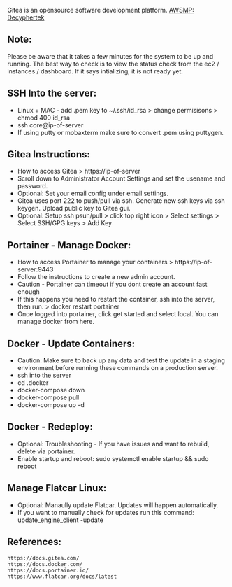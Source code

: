 Gitea is an opensource software development platform. [AWSMP: Decyphertek ](https://aws.amazon.com/marketplace/pp/prodview-s7ltetwxbukly?sr=0-21&ref_=beagle&applicationId=AWSMPContessa)

Note:
------
Please be aware that it takes a few minutes for the system to be up and running. The best way to check is to 
view the status check from the ec2 / instances / dashboard. If it says intializing, it is not ready yet. 

SSH Into the server:
---------------------
* Linux + MAC - add .pem key to ~/.ssh/id_rsa > change permisisons > chmod 400 id_rsa
* ssh core@ip-of-server 
* If using putty or mobaxterm make sure to convert .pem using puttygen.

Gitea Instructions:
---------------------
* How to access Gitea > https://ip-of-server
* Scroll down to Administrator Account Settings and set the usename and password. 
* Optional: Set your email config under email settings.
* Gitea uses port 222 to push/pull via ssh. Generate new ssh keys via ssh keygen. Upload public key to Gitea gui.
* Optional: Setup ssh psuh/pull > click top right icon > Select settings > Select SSH/GPG keys > Add Key 

Portainer - Manage Docker:
---------------------------
* How to access Portainer to manage your containers > https://ip-of-server:9443
* Follow the instructions to create a new admin account. 
* Caution - Portainer can timeout if you dont create an account fast enough
* If this happens you need to restart the container, ssh into the server, then run. > docker restart portainer
* Once logged into portainer, click get started and select local. You can manage docker from here. 

Docker - Update Containers: 
---------------------------
* Caution: Make sure to back up any data and test the update in a staging environment before running these commands on a production server.
* ssh into the server 
* cd .docker
* docker-compose down
* docker-compose pull
* docker-compose up -d

Docker - Redeploy: 
------------------
* Optional: Troubleshooting - If you have issues and want to rebuild, delete via portainer.
* Enable startup and reboot: sudo systemctl enable startup && sudo reboot

Manage Flatcar Linux: 
----------------------
* Optional: Manaully update Flatcar. Updates will happen automatically. 
* If you want to manually check for updates run this command: update_engine_client -update


References:
-------------

    https://docs.gitea.com/
    https://docs.docker.com/
    https://docs.portainer.io/
    https://www.flatcar.org/docs/latest